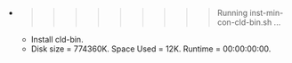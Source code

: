 * >>>>>>>>> Running inst-min-con-cld-bin.sh ...
  * Install cld-bin.
  * Disk size = 774360K. Space Used = 12K. Runtime = 00:00:00:00.
